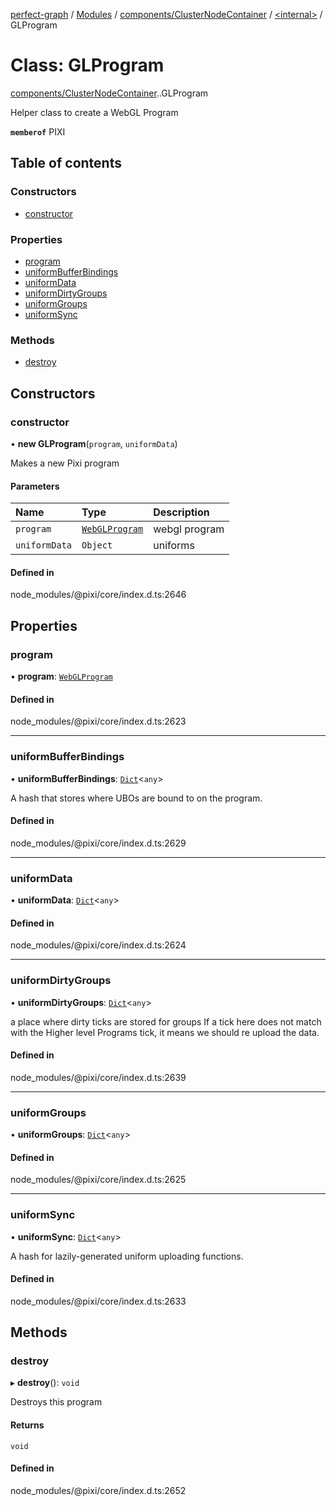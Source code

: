 [perfect-graph](../README.md) / [Modules](../modules.md) / [components/ClusterNodeContainer](../modules/components_ClusterNodeContainer.md) / [<internal\>](../modules/components_ClusterNodeContainer._internal_.md) / GLProgram

# Class: GLProgram

[components/ClusterNodeContainer](../modules/components_ClusterNodeContainer.md).[<internal>](../modules/components_ClusterNodeContainer._internal_.md).GLProgram

Helper class to create a WebGL Program

**`memberof`** PIXI

## Table of contents

### Constructors

- [constructor](components_ClusterNodeContainer._internal_.GLProgram.md#constructor)

### Properties

- [program](components_ClusterNodeContainer._internal_.GLProgram.md#program)
- [uniformBufferBindings](components_ClusterNodeContainer._internal_.GLProgram.md#uniformbufferbindings)
- [uniformData](components_ClusterNodeContainer._internal_.GLProgram.md#uniformdata)
- [uniformDirtyGroups](components_ClusterNodeContainer._internal_.GLProgram.md#uniformdirtygroups)
- [uniformGroups](components_ClusterNodeContainer._internal_.GLProgram.md#uniformgroups)
- [uniformSync](components_ClusterNodeContainer._internal_.GLProgram.md#uniformsync)

### Methods

- [destroy](components_ClusterNodeContainer._internal_.GLProgram.md#destroy)

## Constructors

### constructor

• **new GLProgram**(`program`, `uniformData`)

Makes a new Pixi program

#### Parameters

| Name | Type | Description |
| :------ | :------ | :------ |
| `program` | [`WebGLProgram`](../modules/components_ClusterNodeContainer._internal_.md#webglprogram) | webgl program |
| `uniformData` | `Object` | uniforms |

#### Defined in

node_modules/@pixi/core/index.d.ts:2646

## Properties

### program

• **program**: [`WebGLProgram`](../modules/components_ClusterNodeContainer._internal_.md#webglprogram)

#### Defined in

node_modules/@pixi/core/index.d.ts:2623

___

### uniformBufferBindings

• **uniformBufferBindings**: [`Dict`](../modules/components_ClusterNodeContainer._internal_.md#dict)<`any`\>

A hash that stores where UBOs are bound to on the program.

#### Defined in

node_modules/@pixi/core/index.d.ts:2629

___

### uniformData

• **uniformData**: [`Dict`](../modules/components_ClusterNodeContainer._internal_.md#dict)<`any`\>

#### Defined in

node_modules/@pixi/core/index.d.ts:2624

___

### uniformDirtyGroups

• **uniformDirtyGroups**: [`Dict`](../modules/components_ClusterNodeContainer._internal_.md#dict)<`any`\>

a place where dirty ticks are stored for groups
If a tick here does not match with the Higher level Programs tick, it means
we should re upload the data.

#### Defined in

node_modules/@pixi/core/index.d.ts:2639

___

### uniformGroups

• **uniformGroups**: [`Dict`](../modules/components_ClusterNodeContainer._internal_.md#dict)<`any`\>

#### Defined in

node_modules/@pixi/core/index.d.ts:2625

___

### uniformSync

• **uniformSync**: [`Dict`](../modules/components_ClusterNodeContainer._internal_.md#dict)<`any`\>

A hash for lazily-generated uniform uploading functions.

#### Defined in

node_modules/@pixi/core/index.d.ts:2633

## Methods

### destroy

▸ **destroy**(): `void`

Destroys this program

#### Returns

`void`

#### Defined in

node_modules/@pixi/core/index.d.ts:2652

